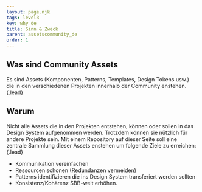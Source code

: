 ```yaml
---
layout: page.njk
tags: level3
key: why_de
title: Sinn & Zweck
parent: assetscommunity_de
order: 1
---
```


## Was sind Community Assets
Es sind Assets (Komponenten, Patterns, Templates, Design Tokens usw.) die in den verschiedenen Projekten innerhalb der Community enstehen. {.lead} 

## Warum
Nicht alle Assets die in den Projekten entstehen, können oder sollen in das Design System aufgenommen werden. Trotzdem können sie nützlich für andere Projekte sein. Mit einem <sbb-link variant="inline" type="button" href="/{{page.lang}}/design-system/community-assets/catalogue/">Repository</sbb-link> auf dieser Seite soll eine zentrale Sammlung dieser Assets enstehen um folgende Ziele zu erreichen: {.lead}
- Kommunikation vereinfachen
- Ressourcen schonen (Redundanzen vermeiden)
- Patterns identifizieren die ins Design System transferiert werden sollten
- Konsistenz/Kohärenz SBB-weit erhöhen.